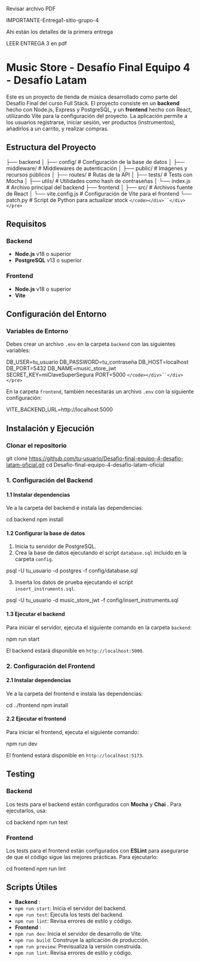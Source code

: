 Revisar archivo PDF

IMPORTANTE-Entrega1-sitio-grupo-4

Ahi están los detalles de la primera entrega

LEER ENTREGA 3 en pdf






# Music Store - Desafío Final Equipo 4 - Desafío Latam

Este es un proyecto de tienda de música desarrollado como parte del Desafío Final del curso Full Stack. El proyecto consiste en un **backend** hecho con Node.js, Express y PostgreSQL, y un **frontend** hecho con React, utilizando Vite para la configuración del proyecto. La aplicación permite a los usuarios registrarse, iniciar sesión, ver productos (instrumentos), añadirlos a un carrito, y realizar compras.

## Estructura del Proyecto


├── backend
│   ├── config/              # Configuración de la base de datos
│   ├── middleware/          # Middlewares de autenticación
│   ├── public/              # Imágenes y recursos públicos
│   ├── routes/              # Rutas de la API
│   ├── tests/               # Tests con Mocha
│   ├── utils/               # Utilidades como hash de contraseñas
│   └── index.js             # Archivo principal del backend
├── frontend
│   ├── src/                 # Archivos fuente de React
│   └── vite.config.js       # Configuración de Vite para el frontend
└── patch.py                 # Script de Python para actualizar stock
`</code></div>``</div></pre>`

## Requisitos

### Backend

* **Node.js** v18 o superior
* **PostgreSQL** v13 o superior

### Frontend

* **Node.js** v18 o superior
* **Vite**

## Configuración del Entorno

### Variables de Entorno

Debes crear un archivo `.env` en la carpeta `backend` con las siguientes variables:

DB_USER=tu_usuario
DB_PASSWORD=tu_contraseña
DB_HOST=localhost
DB_PORT=5432
DB_NAME=music_store_jwt
SECRET_KEY=miClaveSuperSegura
PORT=5000
`</code></div>``</div></pre>`

En la carpeta `frontend`, también necesitarás un archivo `.env` con la siguiente configuración:

VITE_BACKEND_URL=http://localhost:5000


## Instalación y Ejecución

### Clonar el repositorio

git clone https://github.com/tu-usuario/Desafio-final-equipo-4-desafio-latam-oficial.git
cd Desafio-final-equipo-4-desafio-latam-oficial

### 1. Configuración del Backend

#### 1.1 Instalar dependencias

Ve a la carpeta del backend e instala las dependencias:

cd backend
npm install

#### 1.2 Configurar la base de datos

1. Inicia tu servidor de PostgreSQL.
2. Crea la base de datos ejecutando el script `database.sql` incluido en la carpeta `config`.

psql -U tu_usuario -d postgres -f config/database.sql

3. Inserta los datos de prueba ejecutando el script `insert_instruments.sql`.

psql -U tu_usuario -d music_store_jwt -f config/insert_instruments.sql

#### 1.3 Ejecutar el backend

Para iniciar el servidor, ejecuta el siguiente comando en la carpeta `backend`:

npm run start

El backend estará disponible en `http://localhost:5000`.

### 2. Configuración del Frontend

#### 2.1 Instalar dependencias

Ve a la carpeta del frontend e instala las dependencias:

cd ../frontend
npm install

#### 2.2 Ejecutar el frontend

Para iniciar el frontend, ejecuta el siguiente comando:

npm run dev

El frontend estará disponible en `http://localhost:5173`.

## Testing

### Backend

Los tests para el backend están configurados con **Mocha** y  **Chai** . Para ejecutarlos, usa:

cd backend
npm run test

### Frontend

Los tests para el frontend están configurados con **ESLint** para asegurarse de que el código sigue las mejores prácticas. Para ejecutarlo:

cd frontend
npm run lint

## Scripts Útiles

* **Backend** :
* `npm run start`: Inicia el servidor del backend.
* `npm run test`: Ejecuta los tests del backend.
* `npm run lint`: Revisa errores de estilo y código.
* **Frontend** :
* `npm run dev`: Inicia el servidor de desarrollo de Vite.
* `npm run build`: Construye la aplicación de producción.
* `npm run preview`: Previsualiza la versión construida.
* `npm run lint`: Revisa errores de estilo y código.
